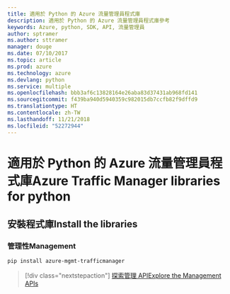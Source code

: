 ```yaml
---
title: 適用於 Python 的 Azure 流量管理員程式庫
description: 適用於 Python 的 Azure 流量管理員程式庫參考
keywords: Azure, python, SDK, API, 流量管理員
author: sptramer
ms.author: sttramer
manager: douge
ms.date: 07/10/2017
ms.topic: article
ms.prod: azure
ms.technology: azure
ms.devlang: python
ms.service: multiple
ms.openlocfilehash: bbb3af6c13828164e26aba83d37431ab968fd141
ms.sourcegitcommit: f439ba940d5940359c982015db7ccfb82f9dffd9
ms.translationtype: HT
ms.contentlocale: zh-TW
ms.lasthandoff: 11/21/2018
ms.locfileid: "52272944"
---
```

# <a name="azure-traffic-manager-libraries-for-python"></a><span data-ttu-id="7d9b3-104">適用於 Python 的 Azure 流量管理員程式庫</span><span class="sxs-lookup"><span data-stu-id="7d9b3-104">Azure Traffic Manager libraries for python</span></span>

## <a name="install-the-libraries"></a><span data-ttu-id="7d9b3-105">安裝程式庫</span><span class="sxs-lookup"><span data-stu-id="7d9b3-105">Install the libraries</span></span>


### <a name="management"></a><span data-ttu-id="7d9b3-106">管理性</span><span class="sxs-lookup"><span data-stu-id="7d9b3-106">Management</span></span>

```bash
pip install azure-mgmt-trafficmanager
```
> [!div class="nextstepaction"]
> [<span data-ttu-id="7d9b3-107">探索管理 API</span><span class="sxs-lookup"><span data-stu-id="7d9b3-107">Explore the Management APIs</span></span>](/python/api/overview/azure/trafficmanager/management)